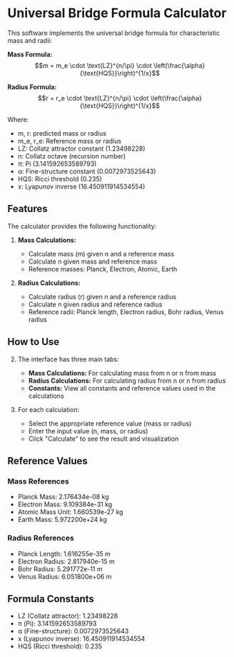 # Universal Bridge Formula Calculator

This software implements the universal bridge formula for characteristic mass and radii:

**Mass Formula:**
$$m = m_e \cdot \text{LZ}^{n/\pi} \cdot \left(\frac{\alpha}{\text{HQS}}\right)^{1/x}$$

**Radius Formula:**
$$r = r_e \cdot \text{LZ}^{n/\pi} \cdot \left(\frac{\alpha}{\text{HQS}}\right)^{1/x}$$

Where:
- m, r: predicted mass or radius
- m_e, r_e: Reference mass or radius
- LZ: Collatz attractor constant (1.23498228)
- n: Collatz octave (recursion number)
- π: Pi (3.141592653589793)
- α: Fine-structure constant (0.0072973525643)
- HQS: Ricci threshold (0.235)
- x: Lyapunov inverse (16.450911914534554)

## Features

The calculator provides the following functionality:

1. **Mass Calculations:**
   - Calculate mass (m) given n and a reference mass
   - Calculate n given mass and reference mass
   - Reference masses: Planck, Electron, Atomic, Earth

2. **Radius Calculations:**
   - Calculate radius (r) given n and a reference radius
   - Calculate n given radius and reference radius
   - Reference radii: Planck length, Electron radius, Bohr radius, Venus radius

## How to Use
2. The interface has three main tabs:
   - **Mass Calculations:** For calculating mass from n or n from mass
   - **Radius Calculations:** For calculating radius from n or n from radius
   - **Constants:** View all constants and reference values used in the calculations

3. For each calculation:
   - Select the appropriate reference value (mass or radius)
   - Enter the input value (n, mass, or radius)
   - Click "Calculate" to see the result and visualization

## Reference Values

### Mass References
- Planck Mass: 2.176434e-08 kg
- Electron Mass: 9.109384e-31 kg
- Atomic Mass Unit: 1.660539e-27 kg
- Earth Mass: 5.972200e+24 kg

### Radius References
- Planck Length: 1.616255e-35 m
- Electron Radius: 2.817940e-15 m
- Bohr Radius: 5.291772e-11 m
- Venus Radius: 6.051800e+06 m

## Formula Constants
- LZ (Collatz attractor): 1.23498228
- π (Pi): 3.141592653589793
- α (Fine-structure): 0.0072973525643
- x (Lyapunov inverse): 16.450911914534554
- HQS (Ricci threshold): 0.235

